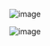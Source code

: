 ![image](https://user-images.githubusercontent.com/80594181/149718115-a324919b-3fb5-4390-9bae-f6c48e88305d.png)

![image](https://user-images.githubusercontent.com/80594181/149730783-c4eccdd9-9fa9-454f-967b-3144b25b3237.png)
